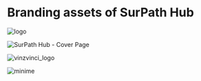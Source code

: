 # Branding assets of SurPath Hub

![logo](https://user-images.githubusercontent.com/73097560/128586926-ada0e8f9-2b26-449b-925b-8ffdf827fb08.png)

![SurPath Hub - Cover Page](https://user-images.githubusercontent.com/73097560/128586954-e09b1a01-eeef-441f-8b6c-28641cd1a27d.png)

![vinzvinci_logo](https://user-images.githubusercontent.com/73097560/128587012-e747edf5-25b9-4e93-a719-07cc0f6279c4.png)

![minime](https://user-images.githubusercontent.com/73097560/128587039-09df5d22-479a-4c4f-b339-4fd8f3bb9ab2.png)
